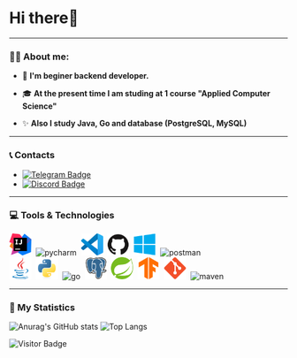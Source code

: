 
# Hi there👋

---

### :man_technologist: About me:

-  🌠 **I'm beginer backend developer.**

- 🎓 **At the present time I am studing at 1 course "Applied Computer Science"**

- :sparkles: **Also I study Java, Go and database (PostgreSQL, MySQL)**

---
### 📞 Contacts
- [![Telegram Badge](https://img.shields.io/badge/-Telegram-blue?style=flat&logo=Telegram&logoColor=white)](https://t.me/xduck7)
- [![Discord Badge](https://img.shields.io/badge/-Discord-mediumpurple?style=flat&logo=Discord&logoColor=white)](https://discordapp.com/users/376762459500838912/)
---

### 💻 Tools & Technologies

<div>
  <img src="https://github.com/JetBrains/logos/blob/master/web/intellij-idea/intellij-idea.svg" title="intelij" alt="intelij" width="40" height="40"/>&nbsp;
  <img src="https://www.svgrepo.com/show/354237/pycharm.svg" title="pycharm" alt="pycharm" width="40" height="40"/>&nbsp;
  <img src="https://github.com/devicons/devicon/blob/master/icons/vscode/vscode-original.svg" title="vscode" alt="vscode" width="40" height="40"/>&nbsp;
  <img src="https://github.com/devicons/devicon/blob/master/icons/github/github-original.svg" title="github" alt="github" width="40" height="40"/>&nbsp;
  <img src="https://github.com/devicons/devicon/blob/master/icons/windows8/windows8-original.svg" title="win" alt="win" width="40" height="40"/>&nbsp;
  <img src="https://icon.icepanel.io/Technology/svg/Postman.svg" title="postman" alt="postman" width="40" height="40"/>&nbsp;
</div>

<div>
  <img src="https://github.com/devicons/devicon/blob/master/icons/java/java-original.svg" title="java" alt="java" width="40" height="40"/>&nbsp
  <img src="https://github.com/devicons/devicon/blob/master/icons/python/python-original.svg" title="python" alt="python" width="40" height="40"/>&nbsp
    <img src="https://go.dev/blog/go-brand/Go-Logo/SVG/Go-Logo_Blue.svg" title="go" alt="go" width="40" height="40"/>&nbsp;
  <img src="https://github.com/devicons/devicon/blob/master/icons/postgresql/postgresql-original.svg" title="postgresql" alt="postgresql" width="40" height="40"/>&nbsp
  <img src="https://github.com/devicons/devicon/blob/master/icons/spring/spring-original.svg" title="spring" alt="spring" width="40" height="40"/>&nbsp
  <img src="https://github.com/devicons/devicon/blob/master/icons/tensorflow/tensorflow-original.svg" title="tensorflow" alt="tensorflow" width="40" height="40"/>&nbsp
  <img src="https://github.com/devicons/devicon/blob/master/icons/git/git-original.svg" title="git" alt="git" width="40" height="40"/>&nbsp
  <img src="https://icon.icepanel.io/Technology/svg/Apache-Maven.svg" title="maven" alt="maven" width="40" height="40"/>&nbsp
</div>

---

### 👀 My Statistics
![Anurag's GitHub stats](https://github-readme-stats.vercel.app/api?username=anuraghazra&show_icons=false&theme=great-gatsby)
![Top Langs](https://github-readme-stats.vercel.app/api/top-langs/?username=xduck7&layout=compact&theme=great-gatsby&width=100)

![Visitor Badge](https://visitor-badge.laobi.icu/badge?page_id=xduck7)

